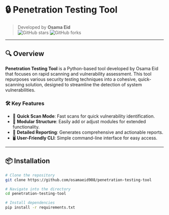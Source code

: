 # 🔒 Penetration Testing Tool

> Developed by **Osama Eid**  
> ![GitHub stars](https://img.shields.io/github/stars/username/penetration-testing-tool?style=social) ![GitHub forks](https://img.shields.io/github/forks/username/penetration-testing-tool?style=social)

---

## 🔍 Overview

**Penetration Testing Tool** is a Python-based tool developed by Osama Eid that focuses on rapid scanning and vulnerability assessment. This tool repurposes various security testing techniques into a cohesive, quick-scanning solution, designed to streamline the detection of system vulnerabilities.

### 🛠️ Key Features

- 🚀 **Quick Scan Mode**: Fast scans for quick vulnerability identification.
- 🔌 **Modular Structure**: Easily add or adjust modules for extended functionality.
- 📄 **Detailed Reporting**: Generates comprehensive and actionable reports.
- 🖥️ **User-Friendly CLI**: Simple command-line interface for easy access.

---

## 📦 Installation

```bash
# Clone the repository
git clone https://github.com/osamaeid908/penetration-testing-tool

# Navigate into the directory
cd penetration-testing-tool

# Install dependencies
pip install -r requirements.txt

